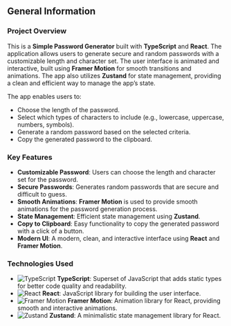 ## General Information

### Project Overview

This is a **Simple Password Generator** built with **TypeScript** and **React**. The application allows users to generate secure and random passwords with a customizable length and character set. The user interface is animated and interactive, built using **Framer Motion** for smooth transitions and animations. The app also utilizes **Zustand** for state management, providing a clean and efficient way to manage the app’s state.

The app enables users to:
- Choose the length of the password.
- Select which types of characters to include (e.g., lowercase, uppercase, numbers, symbols).
- Generate a random password based on the selected criteria.
- Copy the generated password to the clipboard.

### Key Features
- **Customizable Password**: Users can choose the length and character set for the password.
- **Secure Passwords**: Generates random passwords that are secure and difficult to guess.
- **Smooth Animations**: **Framer Motion** is used to provide smooth animations for the password generation process.
- **State Management**: Efficient state management using **Zustand**.
- **Copy to Clipboard**: Easy functionality to copy the generated password with a click of a button.
- **Modern UI**: A modern, clean, and interactive interface using **React** and **Framer Motion**.

### Technologies Used
- ![TypeScript](https://img.shields.io/badge/TypeScript-3178C6?style=flat&logo=typescript&logoColor=white) **TypeScript**: Superset of JavaScript that adds static types for better code quality and readability.
- ![React](https://img.shields.io/badge/React-61DAFB?style=flat&logo=react&logoColor=black) **React**: JavaScript library for building the user interface.
- ![Framer Motion](https://img.shields.io/badge/Framer%20Motion-00D084?style=flat&logo=framer&logoColor=white) **Framer Motion**: Animation library for React, providing smooth and interactive animations.
- ![Zustand](https://img.shields.io/badge/Zustand-8E5F5B?style=flat&logo=redux&logoColor=white) **Zustand**: A minimalistic state management library for React.
